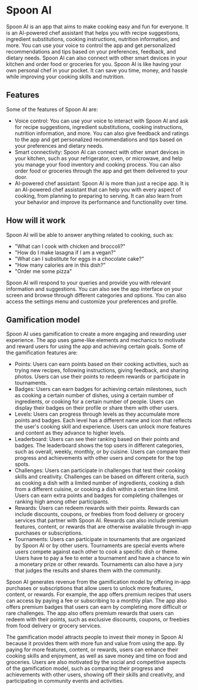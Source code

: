 # Spoon AI

Spoon AI is an app that aims to make cooking easy and fun for everyone. It is an AI-powered chef assistant that helps you with recipe suggestions, ingredient substitutions, cooking instructions, nutrition information, and more. You can use your voice to control the app and get personalized recommendations and tips based on your preferences, feedback, and dietary needs. Spoon AI can also connect with other smart devices in your kitchen and order food or groceries for you. Spoon AI is like having your own personal chef in your pocket. It can save you time, money, and hassle while improving your cooking skills and nutrition.

## Features

Some of the features of Spoon AI are:

- Voice control: You can use your voice to interact with Spoon AI and ask for recipe suggestions, ingredient substitutions, cooking instructions, nutrition information, and more. You can also give feedback and ratings to the app and get personalized recommendations and tips based on your preferences and dietary needs.
- Smart connectivity: Spoon AI can connect with other smart devices in your kitchen, such as your refrigerator, oven, or microwave, and help you manage your food inventory and cooking process. You can also order food or groceries through the app and get them delivered to your door.
- AI-powered chef assistant: Spoon AI is more than just a recipe app. It is an AI-powered chef assistant that can help you with every aspect of cooking, from planning to preparing to serving. It can also learn from your behavior and improve its performance and functionality over time.

## How will it work

Spoon AI will be able to answer anything related to cooking, such as:

- "What can I cook with chicken and broccoli?"
- "How do I make lasagna if I am a vegan?"
- "What can I substitute for eggs in a chocolate cake?"
- "How many calories are in this dish?"
- "Order me some pizza"

Spoon AI will respond to your queries and provide you with relevant information and suggestions. You can also see the app interface on your screen and browse through different categories and options. You can also access the settings menu and customize your preferences and profile.

## Gamification model

Spoon AI uses gamification to create a more engaging and rewarding user experience. The app uses game-like elements and mechanics to motivate and reward users for using the app and achieving certain goals. Some of the gamification features are:

- Points: Users can earn points based on their cooking activities, such as trying new recipes, following instructions, giving feedback, and sharing photos. Users can use their points to redeem rewards or participate in tournaments.
- Badges: Users can earn badges for achieving certain milestones, such as cooking a certain number of dishes, using a certain number of ingredients, or cooking for a certain number of people. Users can display their badges on their profile or share them with other users.
- Levels: Users can progress through levels as they accumulate more points and badges. Each level has a different name and icon that reflects the user's cooking skill and experience. Users can unlock more features and content as they advance to higher levels.
- Leaderboard: Users can see their ranking based on their points and badges. The leaderboard shows the top users in different categories, such as overall, weekly, monthly, or by cuisine. Users can compare their progress and achievements with other users and compete for the top spots.
- Challenges: Users can participate in challenges that test their cooking skills and creativity. Challenges can be based on different criteria, such as cooking a dish with a limited number of ingredients, cooking a dish from a different cuisine, or cooking a dish within a certain time limit. Users can earn extra points and badges for completing challenges or ranking high among other participants.
- Rewards: Users can redeem rewards with their points. Rewards can include discounts, coupons, or freebies from food delivery or grocery services that partner with Spoon AI. Rewards can also include premium features, content, or rewards that are otherwise available through in-app purchases or subscriptions.
- Tournaments: Users can participate in tournaments that are organized by Spoon AI or by other users. Tournaments are special events where users compete against each other to cook a specific dish or theme. Users have to pay a fee to enter a tournament and have a chance to win a monetary prize or other rewards. Tournaments can also have a jury that judges the results and shares them with the community.

Spoon AI generates revenue from the gamification model by offering in-app purchases or subscriptions that allow users to unlock more features, content, or rewards. For example, the app offers premium recipes that users can access by paying a fee or subscribing to a monthly plan. The app also offers premium badges that users can earn by completing more difficult or rare challenges. The app also offers premium rewards that users can redeem with their points, such as exclusive discounts, coupons, or freebies from food delivery or grocery services.

The gamification model attracts people to invest their money in Spoon AI because it provides them with more fun and value from using the app. By paying for more features, content, or rewards, users can enhance their cooking skills and enjoyment, as well as save money and time on food and groceries. Users are also motivated by the social and competitive aspects of the gamification model, such as comparing their progress and achievements with other users, showing off their skills and creativity, and participating in community events and activities.
